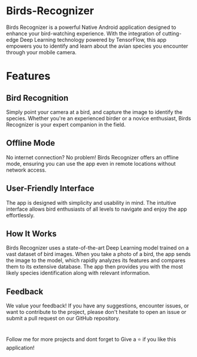 # Birds-Recognizer
Birds Recognizer is a powerful Native Android application designed to enhance your bird-watching experience. With the integration of cutting-edge Deep Learning technology powered by TensorFlow, this app empowers you to identify and learn about the avian species you encounter through your mobile camera.
# Features
## Bird Recognition
Simply point your camera at a bird, and capture the image to identify the species. Whether you're an experienced birder or a novice enthusiast, Birds Recognizer is your expert companion in the field.
## Offline Mode
No internet connection? No problem! Birds Recognizer offers an offline mode, ensuring you can use the app even in remote locations without network access.
## User-Friendly Interface
The app is designed with simplicity and usability in mind. The intuitive interface allows bird enthusiasts of all levels to navigate and enjoy the app effortlessly.
## How It Works
Birds Recognizer uses a state-of-the-art Deep Learning model trained on a vast dataset of bird images. When you take a photo of a bird, the app sends the image to the model, which rapidly analyzes its features and compares them to its extensive database. The app then provides you with the most likely species identification along with relevant information.
## Feedback
We value your feedback! If you have any suggestions, encounter issues, or want to contribute to the project, please don't hesitate to open an issue or submit a pull request on our GitHub repository.
#
Follow me for more projects and dont forget to Give a ⭐ if you like this application!
